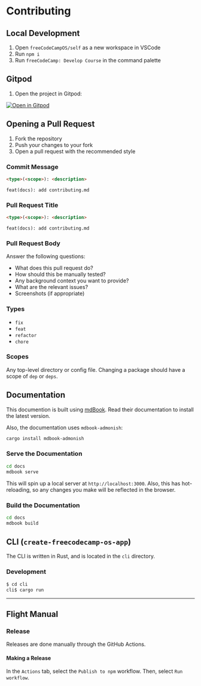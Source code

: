 # Contributing

## Local Development

1. Open `freeCodeCampOS/self` as a new workspace in VSCode
2. Run `npm i`
3. Run `freeCodeCamp: Develop Course` in the command palette

## Gitpod

1. Open the project in Gitpod:

[![Open in Gitpod](https://gitpod.io/button/open-in-gitpod.svg)](https://gitpod.io/#https://github.com/freeCodeCamp/freecodecampOS)

## Opening a Pull Request

1. Fork the repository
2. Push your changes to your fork
3. Open a pull request with the recommended style

### Commit Message

```markdown
<type>(<scope>): <description>
```

```admonish example
feat(docs): add contributing.md
```

### Pull Request Title

```markdown
<type>(<scope>): <description>
```

```admonish example
feat(docs): add contributing.md
```

### Pull Request Body

Answer the following questions:

- What does this pull request do?
- How should this be manually tested?
- Any background context you want to provide?
- What are the relevant issues?
- Screenshots (if appropriate)

### Types

- `fix`
- `feat`
- `refactor`
- `chore`

### Scopes

Any top-level directory or config file. Changing a package should have a scope of `dep` or `deps`.

## Documentation

This documention is built using [mdBook](https://rust-lang.github.io/mdBook/). Read their documentation to install the latest version.

Also, the documentation uses `mdbook-admonish`:

```bash
cargo install mdbook-admonish
```

### Serve the Documentation

```bash
cd docs
mdbook serve
```

This will spin up a local server at `http://localhost:3000`. Also, this has hot-reloading, so any changes you make will be reflected in the browser.

### Build the Documentation

```bash
cd docs
mdbook build
```

## CLI (`create-freecodecamp-os-app`)

The CLI is written in Rust, and is located in the `cli` directory.

### Development

```bash
$ cd cli
cli$ cargo run
```

---

## Flight Manual

### Release

Releases are done manually through the GitHub Actions.

#### Making a Release

In the `Actions` tab, select the `Publish to npm` workflow. Then, select `Run workflow`.
